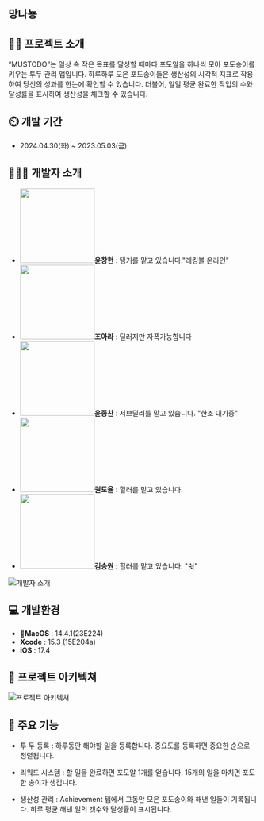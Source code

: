 ## 망나뇽
## 👨‍🏫 프로젝트 소개
 “MUSTODO”는 일상 속 작은 목표를 달성할 때마다 포도알을 하나씩 모아 포도송이를 키우는 투두 관리 앱입니다. 하루하루 모은 포도송이들은 생산성의 시각적 지표로 작용하여 당신의 성과를 한눈에 확인할 수 있습니다. 더불어, 일일 평균 완료한 작업의 수와 달성률을 표시하여 생산성을 체크할 수 있습니다.

## ⏲️ 개발 기간 
- 2024.04.30(화) ~ 2023.05.03(금)
  
## 🧑‍🤝‍🧑 개발자 소개 
- <img src="https://github.com/APP-iOS5th/Grape_Todo/assets/39834903/8502313f-0fb0-4d0e-9489-11ef2cae417e" width="150" height="150"/>**윤창현** : 탱커를 맡고 있습니다."레킹볼 온라인" 
- <img src="https://github.com/APP-iOS5th/Grape_Todo/assets/164470982/ab56cc15-6fe5-44f7-a022-2ec3b600c34c" width="150" height="150"/>**조아라** : 딜러지만 자폭가능합니다 
- <img src="https://github.com/APP-iOS5th/Grape_Todo/assets/79854784/77f8d60b-d11e-43cf-bf0e-33c734d62b45" width="150" height="150"/>**윤종찬** : 서브딜러를 맡고 있습니다. "한조 대기중"
- <img src="https://github.com/APP-iOS5th/Grape_Todo/assets/164737302/e6aee686-4aaf-41d9-92d8-69fe3ebe2bee" width="150" height="150"/>**권도율** : 힐러를 맡고 있습니다. 
- <img src="https://github.com/APP-iOS5th/Grape_Todo/assets/51118647/af52830c-1c73-4f5e-9231-789b4da9f2a1" width="150" height="150"/>**김승원** : 힐러를 맡고 있습니다. "쉿"
  
![개발자 소개]()

## 💻 개발환경
- **MacOS** : 14.4.1(23E224)
- **Xcode** : 15.3 (15E204a)
- **iOS** : 17.4


## 📝 프로젝트 아키텍쳐
![프로젝트 아키텍쳐]()

## 📌 주요 기능
- 투 두 등록 :
하루동안 해야할 일을 등록합니다.
중요도를 등록하면 중요한 순으로 정렬됩니다.

- 리워드 시스템 :
할 일을 완료하면 포도알 1개를 얻습니다.
15개의 일을 마치면 포도 한 송이가 생깁니다.

- 생산성 관리 :
Achievement 탭에서 그동안 모은 포도송이와 해낸 일들이 기록됩니다.
하루 평균 해낸 일의 갯수와 달성률이 표시됩니다.
